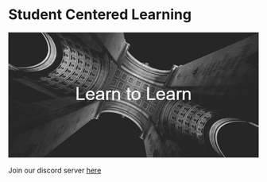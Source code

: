 # Student Centered Learning
![Alt text](Assets/Github/Learn_to_Learn.png?raw=true "Learn to Learn")

Join our discord server [here](https://discord.gg/PGcEHdDJ3t)

